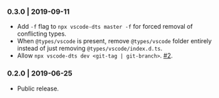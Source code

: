 ### 0.3.0 | 2019-09-11

- Add `-f` flag to `npx vscode-dts master -f` for forced removal of conflicting types.
- When `@types/vscode` is present, remove `@types/vscode` folder entirely instead of just removing `@types/vscode/index.d.ts`.
- Allow `npx vscode-dts dev <git-tag | git-branch>`. [#2](https://github.com/microsoft/vscode-dts/issues/2).

### 0.2.0 | 2019-06-25

- Public release.